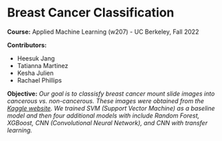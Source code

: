 # Breast Cancer Classification 
  
**Course:**
  Applied Machine Learning (w207) - UC Berkeley, Fall 2022
  
**Contributors:**
- Heesuk Jang
- Tatianna Martinez
- Kesha Julien
- Rachael Phillips

**Objective:** 
  <i> 
  Our goal is to classisfy breast cancer mount slide images into cancerous vs. non-cancerous. These images were obtained from the [Kaggle website](https://www.kaggle.com/datasets/paultimothymooney/breast-histopathology-images). We trained SVM (Support Vector Machine) as a baseline model and then four additional models with include Random Forest, XGBoost, CNN (Convolutional Neural Network), and CNN with transfer learning. 
  </i>

